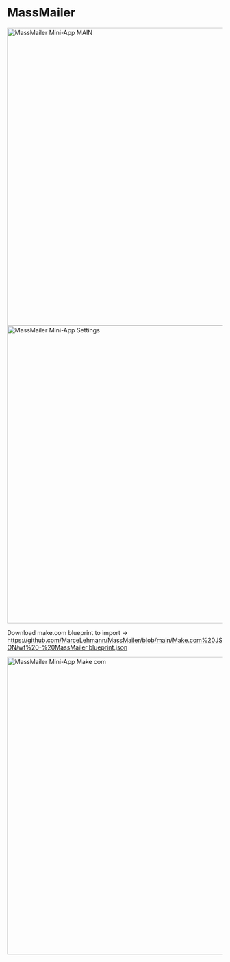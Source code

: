 # MassMailer
<img width="695" alt="MassMailer Mini-App MAIN" src="https://github.com/user-attachments/assets/9a01682d-9b3b-4713-9cf5-28c1952362b0" />
<img width="695" alt="MassMailer Mini-App Settings" src="https://github.com/user-attachments/assets/c294142b-eb38-44f8-acc9-9effb26fb232" />


Download make.com blueprint to import ->  https://github.com/MarceLehmann/MassMailer/blob/main/Make.com%20JSON/wf%20-%20MassMailer.blueprint.json

<img width="695" alt="MassMailer Mini-App Make com " src="https://github.com/user-attachments/assets/c2bba019-c239-4253-a022-aee815d367c3" />

